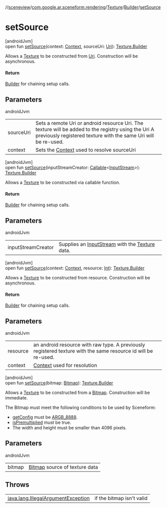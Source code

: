 //[sceneview](../../../../index.md)/[com.google.ar.sceneform.rendering](../../index.md)/[Texture](../index.md)/[Builder](index.md)/[setSource](set-source.md)

# setSource

[androidJvm]\
open fun [setSource](set-source.md)(context: [Context](https://developer.android.com/reference/kotlin/android/content/Context.html), sourceUri: [Uri](https://developer.android.com/reference/kotlin/android/net/Uri.html)): [Texture.Builder](index.md)

Allows a [Texture](../index.md) to be constructed from [Uri](https://developer.android.com/reference/kotlin/android/net/Uri.html). Construction will be asynchronous.

#### Return

[Builder](index.md) for chaining setup calls.

## Parameters

androidJvm

| | |
|---|---|
| sourceUri | Sets a remote Uri or android resource Uri. The texture will be added to the registry using the Uri A previously registered texture with the same Uri will be re-used. |
| context | Sets the [Context](https://developer.android.com/reference/kotlin/android/content/Context.html) used to resolve sourceUri |

[androidJvm]\
open fun [setSource](set-source.md)(inputStreamCreator: [Callable](https://developer.android.com/reference/kotlin/java/util/concurrent/Callable.html)&lt;[InputStream](https://developer.android.com/reference/kotlin/java/io/InputStream.html)&gt;): [Texture.Builder](index.md)

Allows a [Texture](../index.md) to be constructed via callable function.

#### Return

[Builder](index.md) for chaining setup calls.

## Parameters

androidJvm

| | |
|---|---|
| inputStreamCreator | Supplies an [InputStream](https://developer.android.com/reference/kotlin/java/io/InputStream.html) with the [Texture](../index.md) data. |

[androidJvm]\
open fun [setSource](set-source.md)(context: [Context](https://developer.android.com/reference/kotlin/android/content/Context.html), resource: [Int](https://kotlinlang.org/api/latest/jvm/stdlib/kotlin/-int/index.html)): [Texture.Builder](index.md)

Allows a [Texture](../index.md) to be constructed from resource. Construction will be asynchronous.

#### Return

[Builder](index.md) for chaining setup calls.

## Parameters

androidJvm

| | |
|---|---|
| resource | an android resource with raw type. A previously registered texture with the same resource id will be re-used. |
| context | [Context](https://developer.android.com/reference/kotlin/android/content/Context.html) used for resolution |

[androidJvm]\
open fun [setSource](set-source.md)(bitmap: [Bitmap](https://developer.android.com/reference/kotlin/android/graphics/Bitmap.html)): [Texture.Builder](index.md)

Allows a [Texture](../index.md) to be constructed from a [Bitmap](https://developer.android.com/reference/kotlin/android/graphics/Bitmap.html). Construction will be immediate. 

The Bitmap must meet the following conditions to be used by Sceneform: 

- 
   [getConfig](https://developer.android.com/reference/kotlin/android/graphics/Bitmap.html#getconfig) must be [ARGB_8888](https://developer.android.com/reference/kotlin/android/graphics/Bitmap.Config.html#ARGB_8888).
- 
   [isPremultiplied](https://developer.android.com/reference/kotlin/android/graphics/Bitmap.html#ispremultiplied) must be true.
- The width and height must be smaller than 4096 pixels.

## Parameters

androidJvm

| | |
|---|---|
| bitmap | [Bitmap](https://developer.android.com/reference/kotlin/android/graphics/Bitmap.html) source of texture data |

## Throws

| | |
|---|---|
| [java.lang.IllegalArgumentException](https://developer.android.com/reference/kotlin/java/lang/IllegalArgumentException.html) | if the bitmap isn't valid |
